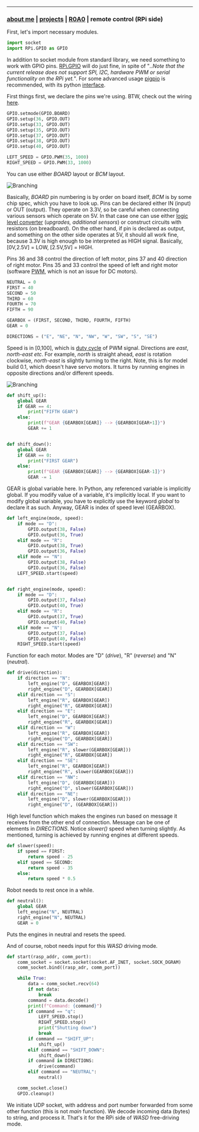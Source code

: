 * * *
### [about me](https://abradaric.me)   |   [projects](./projects.html) | [R0A0](./r0a0.html)   |   remote control (RPi side)

First, let's import necessary modules.

```python
import socket
import RPi.GPIO as GPIO
```

In addition to socket module from standard library, we need something to work with GPIO pins. [RPi.GPIO](https://pypi.org/project/RPi.GPIO/) will do just fine, in spite of "_..Note that the current release does not support SPI, I2C, hardware PWM or serial functionality on the RPi yet._". For some advanced usage [pigpio](http://abyz.me.uk/rpi/pigpio/index.html) is recommended, with its python [interface](http://abyz.me.uk/rpi/pigpio/python.html).

First things first, we declare the pins we're using. BTW, check out the wiring [here](./r0a0_construction_01.html).

```python
GPIO.setmode(GPIO.BOARD)
GPIO.setup(36, GPIO.OUT)
GPIO.setup(33, GPIO.OUT)
GPIO.setup(35, GPIO.OUT)
GPIO.setup(37, GPIO.OUT)
GPIO.setup(38, GPIO.OUT)
GPIO.setup(40, GPIO.OUT)

LEFT_SPEED = GPIO.PWM(35, 1000)
RIGHT_SPEED = GPIO.PWM(33, 1000)
```

You can use either _BOARD_ layout or _BCM_ layout.

![Branching](https://i.imgur.com/NZe70aK.png)

Basically, _BOARD_ pin numbering is by order on board itself, _BCM_ is by some chip spec, which you have to look up. Pins can be declared either IN (input) or OUT (output). They operate on 3.3V, so be careful when connecting various sensors which operate on 5V. In that case one can use either [logic level converter](https://ebay.to/2Plm8aR) (_upgrades, additional sensors_) or construct circuits with resistors (on breadboard). On the other hand, if pin is declared as output, and something on the other side operates at 5V, it should all work fine, because 3.3V is high enough to be interpreted as HIGH signal. Basically, [0V,2.5V] = LOW, [2.5V,5V] = HIGH.

Pins 36 and 38 control the direction of left motor, pins 37 and 40 direction of right motor. Pins 35 and 33 control the speed of left and right motor (software [PWM](https://en.wikipedia.org/wiki/Pulse-width_modulation), which is not an issue for DC motors).

```python
NEUTRAL = 0
FIRST = 40
SECOND = 50
THIRD = 60
FOURTH = 70
FIFTH = 90

GEARBOX = (FIRST, SECOND, THIRD, FOURTH, FIFTH)
GEAR = 0

DIRECTIONS = ("E", "NE", "N", "NW", "W", "SW", "S", "SE")
```

Speed is in [0,100], which is [duty cycle](https://en.wikipedia.org/wiki/Duty_cycle) of PWM signal. Directions are _east_, _north-east etc_. For example, _north_ is straight ahead, _east_ is rotation clockwise, _north-east_ is slightly turning to the right. Note, this is for model build 0.1, which doesn't have servo motors. It turns by running engines in opposite directions and/or different speeds.

![Branching](https://upload.wikimedia.org/wikipedia/commons/0/02/PWM_duty_cycle_with_label.gif)

```python
def shift_up():
    global GEAR
    if GEAR == 4:
        print("FIFTH GEAR")
    else:
        print(f"GEAR {GEARBOX[GEAR]} --> {GEARBOX[GEAR+1]}")
        GEAR += 1


def shift_down():
    global GEAR
    if GEAR == 0:
        print("FIRST GEAR")
    else:
        print(f"GEAR {GEARBOX[GEAR]} --> {GEARBOX[GEAR-1]}")
        GEAR -= 1
```

GEAR is global variable here. In Python, any referenced variable is implicitly global. If you modify value of a variable, it's implicitly local. If you want to modify global variable, you have to explicitly use the keyword _global_ to declare it as such. Anyway, GEAR is index of speed level (GEARBOX).

```python
def left_engine(mode, speed):
    if mode == "D":
        GPIO.output(38, False)
        GPIO.output(36, True)
    elif mode == "R":
        GPIO.output(38, True)
        GPIO.output(36, False)
    elif mode == "N":
        GPIO.output(38, False)
        GPIO.output(36, False)
    LEFT_SPEED.start(speed)


def right_engine(mode, speed):
    if mode == "D":
        GPIO.output(37, False)
        GPIO.output(40, True)
    elif mode == "R":
        GPIO.output(37, True)
        GPIO.output(40, False)
    elif mode == "N":
        GPIO.output(37, False)
        GPIO.output(40, False)
    RIGHT_SPEED.start(speed)
```

Function for each motor. Modes are "D" (_drive_), "R" (_reverse_) and "N" (_neutral_).

```python
def drive(direction):
    if direction == "N":
        left_engine("D", GEARBOX[GEAR])
        right_engine("D", GEARBOX[GEAR])
    elif direction == "S":
        left_engine("R", GEARBOX[GEAR])
        right_engine("R", GEARBOX[GEAR])
    elif direction == "E":
        left_engine("D", GEARBOX[GEAR])
        right_engine("R", GEARBOX[GEAR])
    elif direction == "W":
        left_engine("R", GEARBOX[GEAR])
        right_engine("D", GEARBOX[GEAR])
    elif direction == "SW":
        left_engine("R", slower(GEARBOX[GEAR]))
        right_engine("R", GEARBOX[GEAR])
    elif direction == "SE":
        left_engine("R", GEARBOX[GEAR])
        right_engine("R", slower(GEARBOX[GEAR]))
    elif direction == "NW":
        left_engine("D", (GEARBOX[GEAR]))
        right_engine("D", slower(GEARBOX[GEAR]))
    elif direction == "NE":
        left_engine("D", slower(GEARBOX[GEAR]))
        right_engine("D", (GEARBOX[GEAR]))
```

High level function which makes the engines run based on message it receives from the other end of connection. Message can be one of elements in _DIRECTIONS_. Notice _slower()_ speed when turning slightly. As mentioned, turning is achieved by running engines at different speeds.

```python
def slower(speed):
    if speed == FIRST:
        return speed - 25
    elif speed == SECOND:
        return speed - 35
    else:
        return speed * 0.5
```

Robot needs to rest once in a while.

```python
def neutral():
    global GEAR
    left_engine("N", NEUTRAL)
    right_engine("N", NEUTRAL)
    GEAR = 0
```

Puts the engines in neutral and resets the speed.

And of course, robot needs input for this _WASD_ driving mode.

```python
def start(rasp_addr, comm_port):
    comm_socket = socket.socket(socket.AF_INET, socket.SOCK_DGRAM)
    comm_socket.bind((rasp_adr, comm_port))

    while True:
        data = comm_socket.recv(64)
        if not data:
            break
        command = data.decode()
        print(f"Command: {command}")
        if command == "q":
            LEFT_SPEED.stop()
            RIGHT_SPEED.stop()
            print("Shutting down")
            break
        if command == "SHIFT_UP":
            shift_up()
        elif command == "SHIFT_DOWN":
            shift_down()
        if command in DIRECTIONS:
            drive(command)
        elif command == "NEUTRAL":
            neutral()

    comm_socket.close()
    GPIO.cleanup()
```

We initiate UDP socket, with address and port number forwarded from some other function (this is not _main_ function). We decode incoming data (bytes) to string, and process it. That's it for the RPi side of _WASD_ free-driving mode.
